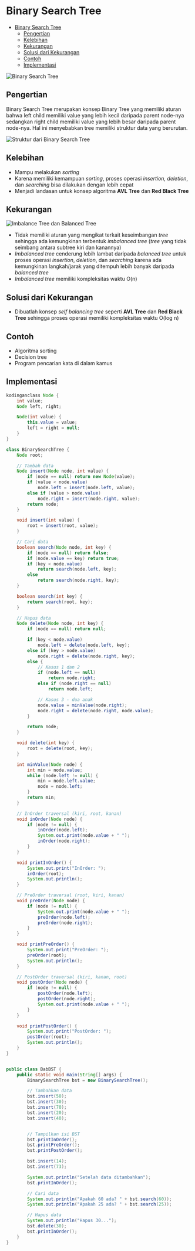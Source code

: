 # Binary Search Tree
- [Binary Search Tree](#binary-search-tree)
  - [Pengertian](#pengertian)
  - [Kelebihan](#kelebihan)
  - [Kekurangan](#kekurangan)
  - [Solusi dari Kekurangan](#solusi-dari-kekurangan)
  - [Contoh](#contoh)
  - [Implementasi](#implementasi)

![Binary Search Tree](Binary-Search-Tree.png)
## Pengertian
Binary Search Tree merupakan konsep Binary Tree yang memiliki aturan bahwa left child memiliki value yang lebih kecil daripada parent node-nya sedangkan right child memiliki value yang lebih besar daripada parent node-nya. Hal ini menyebabkan tree memiliki struktur data yang berurutan.

![Struktur dari Binary Search Tree](Structure-of-Binary_Search_Tree.png)
## Kelebihan
- Mampu melakukan *sorting*
- Karena memiliki kemampuan *sorting*, proses operasi *insertion, deletion*, dan *searching* bisa dilakukan dengan lebih cepat
- Menjadi landasan untuk konsep algoritma **AVL Tree** dan **Red Black Tree**
## Kekurangan
![Imbalance Tree dan Balanced Tree](Imbalanced-Balanced_Tree.png)
- Tidak memiliki aturan yang mengikat terkait keseimbangan *tree* sehingga ada kemungkinan terbentuk *imbalanced tree* (*tree* yang tidak seimbang antara subtree kiri dan kanannya)
- *Imbalanced tree* cenderung lebih lambat daripada *balanced tree* untuk proses operasi *insertion*, *deletion*, dan *searching* karena ada kemungkinan langkah/jarak yang ditempuh lebih banyak daripada *balanced tree*
- *Imbalanced tree* memiliki kompleksitas waktu O(n)
## Solusi dari Kekurangan
- Dibuatlah konsep *self balancing tree* seperti **AVL Tree** dan **Red Black Tree** sehingga proses operasi memiliki kompleksitas waktu O(log n)
## Contoh
- Algoritma sorting
- Decision tree
- Program pencarian kata di dalam kamus
## Implementasi
```java
kodinganclass Node {
    int value;
    Node left, right;

    Node(int value) {
        this.value = value;
        left = right = null;
    }
}

class BinarySearchTree {
    Node root;

    // Tambah data
    Node insert(Node node, int value) {
        if (node == null) return new Node(value);
        if (value < node.value)
            node.left = insert(node.left, value);
        else if (value > node.value)
            node.right = insert(node.right, value);
        return node;
    }

    void insert(int value) {
        root = insert(root, value);
    }

    // Cari data
    boolean search(Node node, int key) {
        if (node == null) return false;
        if (node.value == key) return true;
        if (key < node.value)
            return search(node.left, key);
        else
            return search(node.right, key);
    }

    boolean search(int key) {
        return search(root, key);
    }

    // Hapus data
    Node delete(Node node, int key) {
        if (node == null) return null;

        if (key < node.value)
            node.left = delete(node.left, key);
        else if (key > node.value)
            node.right = delete(node.right, key);
        else {
            // Kasus 1 dan 2
            if (node.left == null)
                return node.right;
            else if (node.right == null)
                return node.left;

            // Kasus 3 - dua anak
            node.value = minValue(node.right);
            node.right = delete(node.right, node.value);
        }

        return node;
    }

    void delete(int key) {
        root = delete(root, key);
    }

    int minValue(Node node) {
        int min = node.value;
        while (node.left != null) {
            min = node.left.value;
            node = node.left;
        }
        return min;
    }

    // InOrder traversal (kiri, root, kanan)
    void inOrder(Node node) {
        if (node != null) {
            inOrder(node.left);
            System.out.print(node.value + " ");
            inOrder(node.right);
        }
    }

    void printInOrder() {
        System.out.print("InOrder: ");
        inOrder(root);
        System.out.println();
    }

    // PreOrder traversal (root, kiri, kanan)
    void preOrder(Node node) {
        if (node != null) {
            System.out.print(node.value + " ");
            preOrder(node.left);
            preOrder(node.right);
        }
    }

    void printPreOrder() {
        System.out.print("PreOrder: ");
        preOrder(root);
        System.out.println();
    }

    // PostOrder traversal (kiri, kanan, root)
    void postOrder(Node node) {
        if (node != null) {
            postOrder(node.left);
            postOrder(node.right);
            System.out.print(node.value + " ");
        }
    }

    void printPostOrder() {
        System.out.print("PostOrder: ");
        postOrder(root);
        System.out.println();
    }
}


public class BabBST {
    public static void main(String[] args) {
        BinarySearchTree bst = new BinarySearchTree();

        // Tambahkan data
        bst.insert(50);
        bst.insert(30);
        bst.insert(70);
        bst.insert(20);
        bst.insert(40);


        // Tampilkan isi BST
        bst.printInOrder();
        bst.printPreOrder();
        bst.printPostOrder();

        bst.insert(14);
        bst.insert(73);

        System.out.println("Setelah data ditambahkan");
        bst.printInOrder();

        // Cari data
        System.out.println("Apakah 60 ada? " + bst.search(60));
        System.out.println("Apakah 25 ada? " + bst.search(25));

        // Hapus data
        System.out.println("Hapus 30...");
        bst.delete(30);
        bst.printInOrder();
    }
}
```
